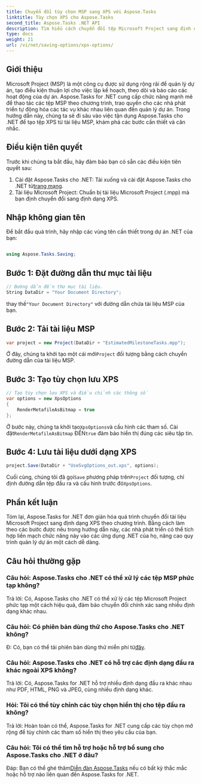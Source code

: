 ```yaml
---
title: Chuyển đổi tùy chọn MSP sang XPS với Aspose.Tasks
linktitle: Tùy chọn XPS cho Aspose.Tasks
second_title: Aspose.Tasks .NET API
description: Tìm hiểu cách chuyển đổi tệp Microsoft Project sang định dạng XPS bằng Aspose.Tasks cho .NET. Tích hợp dễ dàng, chức năng mạnh mẽ.
type: docs
weight: 21
url: /vi/net/saving-options/xps-options/
---
```

## Giới thiệu
Microsoft Project (MSP) là một công cụ được sử dụng rộng rãi để quản lý dự án, tạo điều kiện thuận lợi cho việc lập kế hoạch, theo dõi và báo cáo các hoạt động của dự án. Aspose.Tasks for .NET cung cấp chức năng mạnh mẽ để thao tác các tệp MSP theo chương trình, trao quyền cho các nhà phát triển tự động hóa các tác vụ khác nhau liên quan đến quản lý dự án. Trong hướng dẫn này, chúng ta sẽ đi sâu vào việc tận dụng Aspose.Tasks cho .NET để tạo tệp XPS từ tài liệu MSP, khám phá các bước cần thiết và cân nhắc.
## Điều kiện tiên quyết
Trước khi chúng ta bắt đầu, hãy đảm bảo bạn có sẵn các điều kiện tiên quyết sau:
1.  Cài đặt Aspose.Tasks cho .NET: Tải xuống và cài đặt Aspose.Tasks cho .NET từ[trang mạng](https://releases.aspose.com/tasks/net/).
2. Tài liệu Microsoft Project: Chuẩn bị tài liệu Microsoft Project (.mpp) mà bạn định chuyển đổi sang định dạng XPS.

## Nhập không gian tên
Để bắt đầu quá trình, hãy nhập các vùng tên cần thiết trong dự án .NET của bạn:
```csharp

using Aspose.Tasks.Saving;
```

## Bước 1: Đặt đường dẫn thư mục tài liệu
```csharp
// Đường dẫn đến thư mục tài liệu.
String DataDir = "Your Document Directory";
```
 thay thế`"Your Document Directory"` với đường dẫn chứa tài liệu MSP của bạn.
## Bước 2: Tải tài liệu MSP
```csharp
var project = new Project(DataDir + "EstimatedMilestoneTasks.mpp");
```
 Ở đây, chúng ta khởi tạo một cái mới`Project` đối tượng bằng cách chuyển đường dẫn của tài liệu MSP.
## Bước 3: Tạo tùy chọn lưu XPS
```csharp
// Tạo tùy chọn lưu XPS và điều chỉnh các thông số
var options = new XpsOptions
{
    RenderMetafileAsBitmap = true
};
```
 Ở bước này, chúng ta khởi tạo`XpsOptions`và cấu hình các tham số. Cài đặt`RenderMetafileAsBitmap` ĐẾN`true` đảm bảo hiển thị đúng các siêu tập tin.
## Bước 4: Lưu tài liệu dưới dạng XPS
```csharp
project.Save(DataDir + "UseSvgOptions_out.xps", options);
```
 Cuối cùng, chúng tôi đã gọi`Save` phương pháp trên`Project` đối tượng, chỉ định đường dẫn tệp đầu ra và cấu hình trước đó`XpsOptions`.

## Phần kết luận
Tóm lại, Aspose.Tasks for .NET đơn giản hóa quá trình chuyển đổi tài liệu Microsoft Project sang định dạng XPS theo chương trình. Bằng cách làm theo các bước được nêu trong hướng dẫn này, các nhà phát triển có thể tích hợp liền mạch chức năng này vào các ứng dụng .NET của họ, nâng cao quy trình quản lý dự án một cách dễ dàng.
## Câu hỏi thường gặp
### Câu hỏi: Aspose.Tasks cho .NET có thể xử lý các tệp MSP phức tạp không?
Trả lời: Có, Aspose.Tasks cho .NET có thể xử lý các tệp Microsoft Project phức tạp một cách hiệu quả, đảm bảo chuyển đổi chính xác sang nhiều định dạng khác nhau.
### Câu hỏi: Có phiên bản dùng thử cho Aspose.Tasks cho .NET không?
 Đ: Có, bạn có thể tải phiên bản dùng thử miễn phí từ[đây](https://releases.aspose.com/).
### Câu hỏi: Aspose.Tasks cho .NET có hỗ trợ các định dạng đầu ra khác ngoài XPS không?
Trả lời: Có, Aspose.Tasks for .NET hỗ trợ nhiều định dạng đầu ra khác nhau như PDF, HTML, PNG và JPEG, cùng nhiều định dạng khác.
### Hỏi: Tôi có thể tùy chỉnh các tùy chọn hiển thị cho tệp đầu ra không?
Trả lời: Hoàn toàn có thể, Aspose.Tasks for .NET cung cấp các tùy chọn mở rộng để tùy chỉnh các tham số hiển thị theo yêu cầu của bạn.
### Câu hỏi: Tôi có thể tìm hỗ trợ hoặc hỗ trợ bổ sung cho Aspose.Tasks cho .NET ở đâu?
 Đáp: Bạn có thể ghé thăm[Diễn đàn Aspose.Tasks](https://forum.aspose.com/c/tasks/15) nếu có bất kỳ thắc mắc hoặc hỗ trợ nào liên quan đến Aspose.Tasks for .NET.